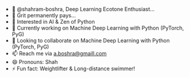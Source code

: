 - 👋 @shahram-boshra, Deep Learning Ecotone Enthusiast...
- 🌱 Grit permanently pays...
- 👀 Interested in AI & Zen of Python
- 🌱 Currently working on Machine Deep Learning with Python (PyTorch, PyG)
- 💞️ Looking to collaborate on Machine Deep Learning with Python (PyTorch, PyG)
- 📫 Reach me via a.boshra@gmaill.com
- 😄 Pronouns: Shah
- ⚡ Fun fact: Weightlifter & Long-distance swimmer!

<!---
shahram-boshra/shahram-boshra is a ✨ special ✨ repository because its `README.md` (this file) appears on your GitHub profile.
You can click the Preview link to take a look at your changes.
--->
